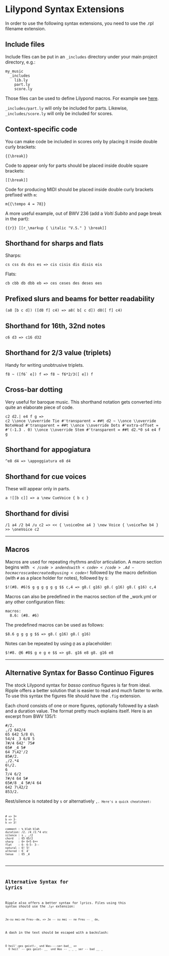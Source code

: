 # Lilypond Syntax Extensions

In order to use the following syntax extensions, you need to use the .rpl filename extension. 

## Include files

Include files can be put in an <code>_includes</code> directory under your main project directory, e.g.:

    my_music
      _includes
        lib.ly
        part.ly
        score.ly

Those files can be used to define Lilypond macros. For example see [here](https://github.com/ciconia/music/tree/master/_include).

<code>_includes/part.ly</code> will only be included for parts. Likewise, <code>_includes/score.ly</code> will only be included for scores.

## Context-specific code

You can make code be included in scores only by placing it inside double curly brackets:

    {{\break}}

Code to appear only for parts should be placed inside double square brackets:

    [[\break]]

Code for producing MIDI should be placed inside double curly brackets prefixed with <code>m</code>:

    m{{\tempo 4 = 78}}

A more useful example, out of BWV 236 (add a _Volti Subito_ and page break in the part):

    {{r}} [[r_\markup { \italic "V.S." } \break]]

## Shorthand for sharps and flats

Sharps:

    cs css ds dss es => cis cisis dis disis eis
    
Flats:

    cb cbb db dbb eb => ces ceses des deses ees
    
## Prefixed slurs and beams for better readability

    (a8 [b c d]) ([d8 f] c4) => a8( b[ c d]) d8([ f] c4)

## Shorthand for 16th, 32nd notes

    c6 d3 => c16 d32
    
## Shorthand for 2/3 value (triplets)

Handy for writing unobtrusive triplets.

    f8 ~ ([f6` e]) f => f8 ~ f6*2/3([ e]) f
    
## Cross-bar dotting

Very useful for baroque music. This shorthand notation gets converted into quite an elaborate piece of code.

    c2 d2.| e4 f g =>
    c2 \\once \\override Tie #'transparent = ##t d2 ~ \\once \\override NoteHead #'transparent = ##t \\once \\override Dots #'extra-offset = #'(-1.3 . 0) \\once \\override Stem #'transparent = ##t d2.*0 s4 e4 f g

## Shorthand for appogiatura

    ^e8 d4 => \appoggiatura e8 d4
    
## Shorthand for cue voices

These will appear only in parts.

    a ![[b c]] => a \new CueVoice { b c }
    
## Shorthand for divisi

    /1 a4 /2 b4 /u c2 => << { \voiceOne a4 } \new Voice { \voiceTwo b4 } >> \oneVoice c2
    
***

## Macros

Macros are used for repeating rhythms and/or articulation. A macro section begins with <code>$</code> and ends with <code>$$</code>. Ad-hoc macros can be created by using <code>$!</code> followed by the macro definition (with <code>#</code> as a place holder for notes), followed by <code>$</code>:

    $!(#8. #6)$ g g g g g g $$ c,4 => g8.( g16) g8.( g16) g8.( g16) c,4

Macros can also be predefined in the macros section of the _work.yml or any other configuration files:

    macros:
      8.6: (#8. #6)
      
The predefined macros can be used as follows:

    $8.6 g g g g $$ => g8.( g16) g8.( g16)
    
Notes can be repeated by using <code>@</code> as a placeholder:

    $!#8. @6 #8$ g e g e $$ => g8. g16 e8 g8. g16 e8
    
***

## Alternative Syntax for Basso Continuo Figures

The stock Lilypond syntax for *basso continuo* figures is far from ideal. Ripple offers a better solution that is easier to read and much faster to write. To use this syntax the figures file should have the <code>.fig</code> extension.

Each chord consists of one or more figures, optionally followed by a slash and a duration value. The format pretty much explains itself. Here is an excerpt from BWV 135/1:

    #/2.
    ,/2 642/4
    65 642 5/8 6\
    54/4 _3 6/8 5
    7#/4 642' 75#
    65# _4 5#
    64 7\42'/2
    85#/2.
    ,/2.*4
    6\/2.
    6
    7/4 6/2
    7#/4 64 5#
    65#/8 _4 5#/4 64
    642 7\42/2
    853/2.

Rest/silence is notated by <code>s</code> or alternatively <code>,<code>. Here's a quick cheatsheet:
  
    # => 3+
    b => 3-
    h => 3!

    comment : % blah blah
    duration: /2. /4 /2.*4 etc
    silence : s , ,/2
    chord   : 65 65/2
    sharp   : 6+ 6+5 6++
    flat    : 6- 6-5- 3--
    natural : 6! 5!
    altered : 6` 4'
    tenue   : 65 _4
    
***

## Alternative Syntax for Lyrics

Ripple also offers a better syntax for lyrics. Files using this syntax should use the <code>.lyr</code> extension:

    Je-su mei-ne Freu--de, => Je -- su mei -- ne Freu -- _ de, 
    
A dash in the text should be escaped with a backslash:
    
    O heil'-ges geist\-_ und Was----ser-bad__ =>
      O heil' -- ges geist- __  und Was -- _ _ _ ser -- bad __ _